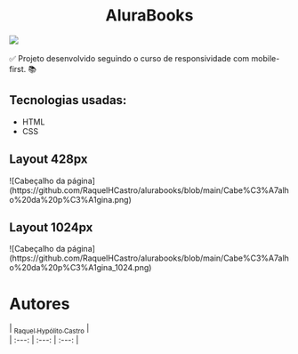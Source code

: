 <h1 align="center"> AluraBooks</h1>
<p align="left">
<img src="http://img.shields.io/static/v1?label=STATUS&message=DONE&color=GREEN&style=for-the-badge"/>
</p>

:white_check_mark: Projeto desenvolvido seguindo o curso de responsividade com mobile-first. :books:

<h2>Tecnologias usadas:</h2>
<ul>
  <li>HTML</li>
  <li>CSS</li>
  </ul>
<p>
<h2> Layout 428px</h2>
![Cabeçalho da página](https://github.com/RaquelHCastro/alurabooks/blob/main/Cabe%C3%A7alho%20da%20p%C3%A1gina.png) 
<h2> Layout 1024px</h2>
![Cabeçalho da página](https://github.com/RaquelHCastro/alurabooks/blob/main/Cabe%C3%A7alho%20da%20p%C3%A1gina_1024.png)

# Autores

| [<sub>Raquel Hypólito Castro</sub>](https://github.com/RaquelHCastro) |  
| :---: | :---: | :---: |
